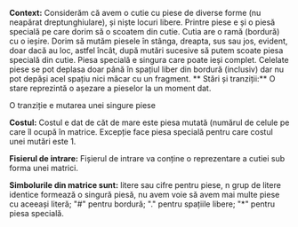**Context:**
Considerăm că avem o cutie cu piese de diverse forme (nu neapărat dreptunghiulare), și niște locuri libere. Printre piese e și o piesă specială pe care dorim să o scoatem din cutie. Cutia are o ramă (bordură) cu o ieșire. Dorim să mutăm piesele în stânga, dreapta, sus sau jos, evident, doar dacă au loc, astfel încât, după mutări sucesive să putem scoate piesa specială din cutie. Piesa specială e singura care poate ieși complet. Celelate piese se pot deplasa doar până în spațiul liber din bordură (inclusiv) dar nu pot depăși acel spațiu nici măcar cu un fragment.
**
Stări și tranziții:**
O stare reprezintă o așezare a pieselor la un moment dat.

O tranziție e mutarea unei singure piese

**Costul:**
Costul e dat de căt de mare este piesa mutată (numărul de celule pe care îl ocupă în matrice. Excepție face piesa specială pentru care costul unei mutări este 1.

**Fisierul de intrare:**
Fișierul de intrare va conține o reprezentare a cutiei sub forma unei matrici.

**Simbolurile din matrice sunt:**
  litere sau cifre pentru piese, n grup de litere identice formează o singură piesă, nu avem voie să avem mai multe piese cu aceeași literă;
  "#" pentru bordură;
  "." pentru spațiile libere;
  "*" pentru piesa specială.
